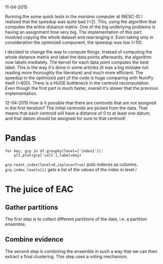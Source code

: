 11-04-2015

Running the some quick tests in the *mariana* computer at INESC-ID I realized that the speedup was quite bad (<2). This, using the algorithm that computes the entire distance matrix. One of the big underlying problems is having an assignment time very big. The implementation of this part involved copying the whole dataset and rearranging it. Even taking only in consideration the optimized component, the speedup was low (<10).

I decided to change the way to compute things. Instead of computing the whole distance matrix and label the data points afterwards, the algorithm now labels mediately. The kernel for each data point computes the best label. This is the way it's done in some articles (it was a big mistake not reading more thoroughly the literature) and much more efficient. The speedup in the optimized part of the code is huge comparing with NumPy itself (>400). There is a HUGE bottleneck in the centroid recomputation. Even though the first part is much faster, overall it's slower that the previous implementation.

12-04-2015
How is it possible that there are centroids that are not assigned 
in the first iteration? The initial centroids are picked from the 
data. That means that each centroid will have a distance of 0 to at 
least one datum, and that datum should be assigned for sure to that 
centroid!

# Pandas

```
for key, grp in df.groupby(level=['index1']):
    plt.plot(grp['col1'],label=key)
```
`grp.reset_index(level=0,inplace=True)` puts indeces as columns.
`grp.index.levels[i]` gets a list of the values of the index in level _i_

# The juice of EAC
## Gather partitions
The first step is to collect different partitions of the data, i.e. a partition ensemble.

## Combine evidence
The second step is combining the ensemble in such a way that we can then extract a final clustering. This step uses a voting mechanism.